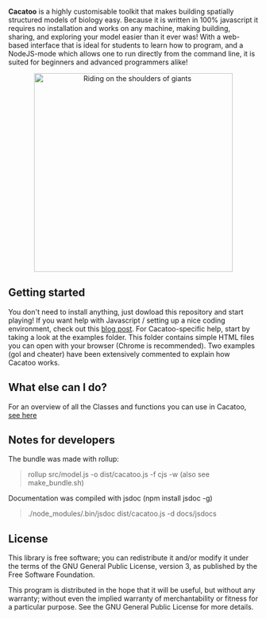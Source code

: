 
**Cacatoo** is a highly customisable toolkit that makes building spatially structured models of biology easy. Because it is written in 100% javascript it requires no installation and works on any machine, making building, sharing, and exploring your model easier than it ever was! With a web-based interface that is ideal for students to learn how to program, and a NodeJS-mode which allows one to run directly from the command line, it is suited for beginners and advanced programmers alike! 

<center>
<img src="bramvandijk88.github.io/cacatoo/images/elephant_cacatoo.png" width="400"
     alt="Riding on the shoulders of giants"
/></center>


## Getting started

You don't need to install anything, just dowload this repository and start playing!
If you want help with Javascript / setting up a nice coding environment, check out this [blog post](https://www.bramvandijk.com/blog/2020/11/20/javascript-programming-part-ii-my-setup).
For Cacatoo-specific help, start by taking a look at the examples folder. This folder contains simple HTML files you can open with your browser (Chrome is recommended). Two examples (gol and cheater) have been extensively commented to explain how Cacatoo works.

## What else can I do?
For an overview of all the Classes and functions you can use in Cacatoo, [see here](https://bramvandijk88.github.io/cacatoo/Simulation.html)

## Notes for developers

The bundle was made with rollup:
> rollup src/model.js -o dist/cacatoo.js -f cjs  -w
(also see make_bundle.sh)

Documentation was compiled with jsdoc (npm install jsdoc -g)
> ./node_modules/.bin/jsdoc dist/cacatoo.js -d docs/jsdocs

## License
This library is free software; you can redistribute it and/or modify it under the terms of the GNU General Public License, version 3, as published by the Free Software Foundation. 

This program is distributed in the hope that it will be useful, but without any warranty; without even the implied warranty of merchantability or fitness for a particular purpose. See the GNU General Public License for more details.


